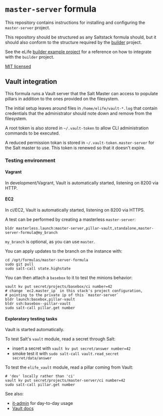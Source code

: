 # `master-server` formula

This repository contains instructions for installing and configuring the `master-server` project.

This repository should be structured as any Saltstack formula should, but it 
should also conform to the structure required by the [builder](https://github.com/elifesciences/builder) 
project.

See the eLife [builder example project](https://github.com/elifesciences/builder-example-project)
for a reference on how to integrate with the `builder` project.

[MIT licensed](LICENCE.txt)

## Vault integration

This formula runs a Vault server that the Salt Master can access to populate pillars in addition to the ones provided on the filesystem.

The initial setup leaves around files in `/home/elife/vault-*.log` that contain credentials that the administrator should note down and remove from the filesystem.

A root token is also stored in `~/.vault-token` to allow CLI administration commands to be executed.

A reduced permission tokan is stored in `~/.vault-token.master-server` for the Salt master to use. This token is renewed so that it doesn't expire.

### Testing environment

#### Vagrant

In development/Vagrant, Vault is automatically started, listening on 8200 via HTTP.

#### EC2

In ci/EC2, Vault is automatically started, listening on 8200 via HTTPS.

A test can be performed by creating a masterless `master-server`:

```
bldr masterless.launch:master-server,pillar-vault,standalone,master-server-formula@my_branch
```

`my_branch` is optional, as you can use `master`.

You can apply updates to the branch on the instance with:
```
cd /opt/formulas/master-server-formula
sudo git pull
sudo salt-call state.highstate
```

You can then attach a `basebox` to it to test the minions behavior:

```
vault kv put secret/projects/basebox/ci number=42
# change `ec2.master_ip` in this stack's project configuration,
# pointing to the private ip of this `master-server`
bldr launch:basebox,pillar-vault
bldr ssh:basebox--pillar-vault 
sudo salt-call pillar.get number
```

#### Exploratory testing tasks

Vault is started automatically.

To test Salt's `vault` module, read a secret through Salt:

- insert a secret with `vault kv put secret/answer number=42`
- smoke test it with `sudo salt-call vault.read_secret secret/data/answer`

To test the `elife_vault` module, read a pillar coming from Vault:

```
# 'dev' locally rather than 'ci'
vault kv put secret/projects/master-server/ci number=42
sudo salt-call pillar.get number
```

See also:

* [it-admin](https://github.com/elifesciences.org/it-admin/vault.md) for day-to-day usage
* [Vault docs](https://www.vaultproject.io/docs/)
